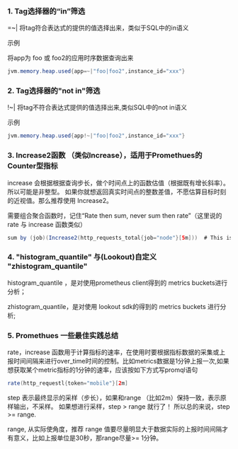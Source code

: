 ### 1.  Tag选择器的“in”筛选


=~|
将tag符合表达式的提供的值选择出来，类似于SQL中的in语义



示例


将app为 foo 或 foo2的应用时序数据查询出来

```java
jvm.memory.heap.used{app=~|"foo|foo2",instance_id="xxx"}
```

### 2. Tag选择器的"not in"筛选


!~|
将tag不符合表达式提供的值选择出来,类似SQL中的not in语义



示例

```java
jvm.memory.heap.used{app!~|"foo|foo2",instance_id="xxx"}
```




### 3. Increase2函数 （类似Increase），适用于Promethues的Counter型指标
increase 会根据根据查询步长，做个时间点上的函数估值（根据既有增长斜率）。所以可能是非整型。 如果你就想返回真实时间点的整数差值，不愿估算目标时刻的近视值。那么推荐使用 Increase2。



需要组合聚合函数时，记住“Rate then sum, never sum then rate”（这里说的rate 与 increase 函数类似）

```java
sum by (job)(Increase2(http_requests_total{job="node"}[5m]))  # This is okay
```

### 4. "histogram_quantile" 与(Lookout)自定义 "zhistogram_quantile"
histogram_quantile ，是对使用prometheus client得到的 metrics buckets进行分析；

zhistogram_quantile，是对使用 lookout sdk的得到的 metrics buckets 进行分析;



### 5. Promethues 一些最佳实践总结
rate，increase 函数用于计算指标的速率，在使用时要根据指标数据的采集或上报时间间隔来进行over_time时间的控制。比如metrics数据是1分钟上报一次,如果想获取某个metric指标的1分钟的速率，应该按如下方式写promql语句



```java
rate(http_requestl{token="mobile"}[2m]
```


step 表示最终显示的采样（步长），如果和range （比如2m）保持一致，表示原样输出，不采样。 如果想进行采样，step > range 就行了！     所以总的来说，step >= range.



range,  从实际使角度，推荐 range 值要尽量明显大于数据实际的上报时间间隔才有意义，比如上报单位是30秒，那range尽量>= 1分钟。

